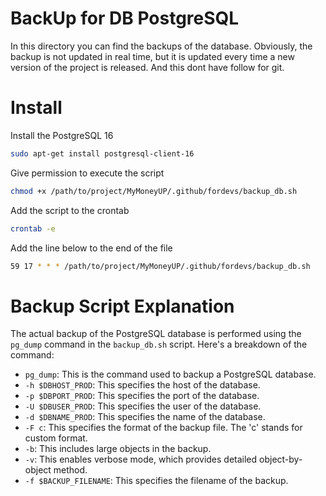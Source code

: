 # BackUp for DB PostgreSQL

In this directory you can find the backups of the database.
Obviously, the backup is not updated in real time, but it is updated every time a new version of the project is released.
And this dont have follow for git.

# Install

Install the PostgreSQL 16
```bash
sudo apt-get install postgresql-client-16
```
Give permission to execute the script
```bash
chmod +x /path/to/project/MyMoneyUP/.github/fordevs/backup_db.sh
```
Add the script to the crontab
```bash
crontab -e
```
Add the line below to the end of the file
```bash
59 17 * * * /path/to/project/MyMoneyUP/.github/fordevs/backup_db.sh
```
# Backup Script Explanation

The actual backup of the PostgreSQL database is performed using the `pg_dump` command in the `backup_db.sh` script. Here's a breakdown of the command:

- `pg_dump`: This is the command used to backup a PostgreSQL database.
- `-h $DBHOST_PROD`: This specifies the host of the database.
- `-p $DBPORT_PROD`: This specifies the port of the database.
- `-U $DBUSER_PROD`: This specifies the user of the database.
- `-d $DBNAME_PROD`: This specifies the name of the database.
- `-F c`: This specifies the format of the backup file. The 'c' stands for custom format.
- `-b`: This includes large objects in the backup.
- `-v`: This enables verbose mode, which provides detailed object-by-object method.
- `-f $BACKUP_FILENAME`: This specifies the filename of the backup.